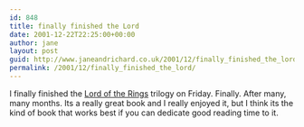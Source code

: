 ```yaml
---
id: 848
title: finally finished the Lord
date: 2001-12-22T22:25:00+00:00
author: jane
layout: post
guid: http://www.janeandrichard.co.uk/2001/12/finally_finished_the_lord
permalink: /2001/12/finally_finished_the_lord/
---
```

I finally finished the [Lord of the Rings](http://www.amazon.co.uk/exec/obidos/ASIN/0261103253/richarddallaway) trilogy on Friday. Finally. After many, many months. Its a really great book and I really enjoyed it, but I think its the kind of book that works best if you can dedicate good reading time to it.